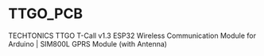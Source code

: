 # TTGO_PCB
TECHTONICS TTGO T-Call v1.3 ESP32 Wireless Communication Module for Arduino | SIM800L GPRS Module (with Antenna)
